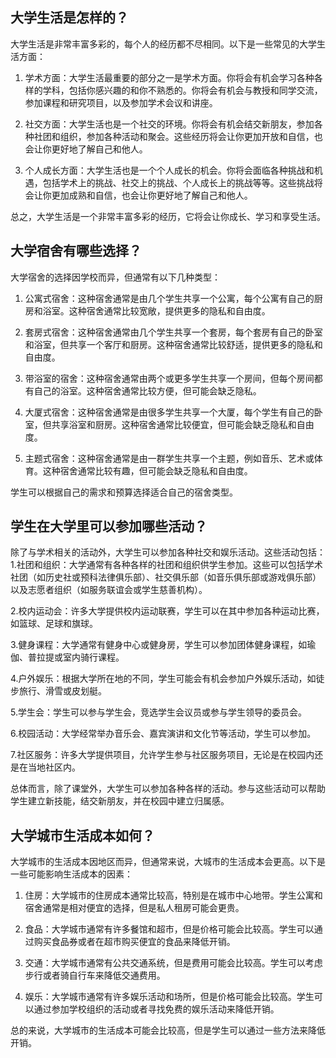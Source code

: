 ## 大学生活是怎样的？
大学生活是非常丰富多彩的，每个人的经历都不尽相同。以下是一些常见的大学生活方面：

1. 学术方面：大学生活最重要的部分之一是学术方面。你将会有机会学习各种各样的学科，包括你感兴趣的和你不熟悉的。你将会有机会与教授和同学交流，参加课程和研究项目，以及参加学术会议和讲座。

2. 社交方面：大学生活也是一个社交的环境。你将会有机会结交新朋友，参加各种社团和组织，参加各种活动和聚会。这些经历将会让你更加开放和自信，也会让你更好地了解自己和他人。

3. 个人成长方面：大学生活也是一个个人成长的机会。你将会面临各种挑战和机遇，包括学术上的挑战、社交上的挑战、个人成长上的挑战等等。这些挑战将会让你更加成熟和自信，也会让你更好地了解自己和他人。

总之，大学生活是一个非常丰富多彩的经历，它将会让你成长、学习和享受生活。
## 大学宿舍有哪些选择？
大学宿舍的选择因学校而异，但通常有以下几种类型：

1. 公寓式宿舍：这种宿舍通常是由几个学生共享一个公寓，每个公寓有自己的厨房和浴室。这种宿舍通常比较宽敞，提供更多的隐私和自由度。

2. 套房式宿舍：这种宿舍通常由几个学生共享一个套房，每个套房有自己的卧室和浴室，但共享一个客厅和厨房。这种宿舍通常比较舒适，提供更多的隐私和自由度。

3. 带浴室的宿舍：这种宿舍通常由两个或更多学生共享一个房间，但每个房间都有自己的浴室。这种宿舍通常比较方便，但可能会缺乏隐私。

4. 大厦式宿舍：这种宿舍通常是由很多学生共享一个大厦，每个学生有自己的卧室，但共享浴室和厨房。这种宿舍通常比较便宜，但可能会缺乏隐私和自由度。

5. 主题式宿舍：这种宿舍通常是由一群学生共享一个主题，例如音乐、艺术或体育。这种宿舍通常比较有趣，但可能会缺乏隐私和自由度。

学生可以根据自己的需求和预算选择适合自己的宿舍类型。
## 学生在大学里可以参加哪些活动？
除了与学术相关的活动外，大学生可以参加各种社交和娱乐活动。这些活动包括：
1.社团和组织：大学通常有各种各样的社团和组织供学生参加。这些可以包括学术社团（如历史社或预科法律俱乐部）、社交俱乐部（如音乐俱乐部或游戏俱乐部）以及志愿者组织（如服务联谊会或学生慈善机构）。

2.校内运动会：许多大学提供校内运动联赛，学生可以在其中参加各种运动比赛，如篮球、足球和旗球。

3.健身课程：大学通常有健身中心或健身房，学生可以参加团体健身课程，如瑜伽、普拉提或室内骑行课程。

4.户外娱乐：根据大学所在地的不同，学生可能会有机会参加户外娱乐活动，如徒步旅行、滑雪或皮划艇。

5.学生会：学生可以参与学生会，竞选学生会议员或参与学生领导的委员会。

6.校园活动：大学经常举办音乐会、嘉宾演讲和文化节等活动，学生可以参加。

7.社区服务：许多大学提供项目，允许学生参与社区服务项目，无论是在校园内还是在当地社区内。

总体而言，除了课堂外，大学生可以参加各种各样的活动。参与这些活动可以帮助学生建立新技能，结交新朋友，并在校园中建立归属感。
## 大学城市生活成本如何？
大学城市的生活成本因地区而异，但通常来说，大城市的生活成本会更高。以下是一些可能影响生活成本的因素：

1. 住房：大学城市的住房成本通常比较高，特别是在城市中心地带。学生公寓和宿舍通常是相对便宜的选择，但是私人租房可能会更贵。

2. 食品：大学城市通常有许多餐馆和超市，但是价格可能会比较高。学生可以通过购买食品券或者在超市购买便宜的食品来降低开销。

3. 交通：大学城市通常有公共交通系统，但是费用可能会比较高。学生可以考虑步行或者骑自行车来降低交通费用。

4. 娱乐：大学城市通常有许多娱乐活动和场所，但是价格可能会比较高。学生可以通过参加学校组织的活动或者寻找免费的娱乐活动来降低开销。

总的来说，大学城市的生活成本可能会比较高，但是学生可以通过一些方法来降低开销。
